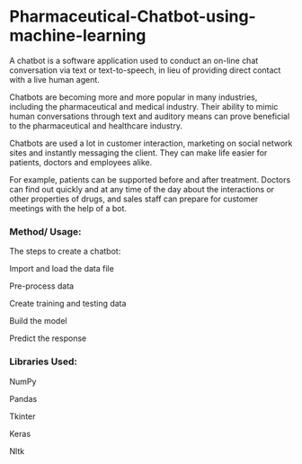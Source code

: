 # Pharmaceutical-Chatbot-using-machine-learning
A chatbot is a software application used to conduct an on-line chat conversation via text or text-to-speech, in lieu of providing direct contact with a live human agent.

Chatbots are becoming more and more popular in many industries, including the pharmaceutical and medical industry. Their ability to mimic human conversations through text and auditory means can prove beneficial to the pharmaceutical and healthcare industry.

Chatbots are used a lot in customer interaction, marketing on social network sites and instantly messaging the client. They can make life easier for patients, doctors and employees alike.

For example, patients can be supported before and after treatment. Doctors can find out quickly and at any time of the day about the interactions or other properties of drugs, and sales staff can prepare for customer meetings with the help of a bot.

### Method/ Usage:

The steps to create a chatbot:

Import and load the data file

Pre-process data

Create training and testing data

Build the model

Predict the response

### Libraries Used:

NumPy

Pandas

Tkinter

Keras

Nltk



